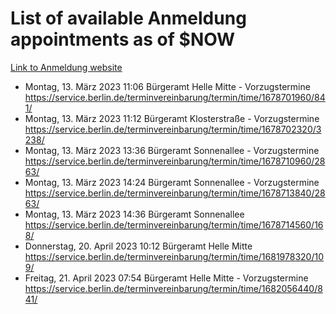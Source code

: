 # List of available Anmeldung appointments as of $NOW
[Link to Anmeldung website](https://service.berlin.de/terminvereinbarung/termin/tag.php?termin=1&anliegen[]=120686&dienstleisterlist=122210,122217,327316,122219,327312,122227,327314,122231,327346,122243,327348,122254,122252,329742,122260,329745,122262,329748,122271,327278,122273,327274,122277,327276,330436,122280,327294,122282,327290,122284,327292,122291,327270,122285,327266,122286,327264,122296,327268,150230,329760,122297,327286,122294,327284,122312,329763,122314,329775,122304,327330,122311,327334,122309,327332,317869,122281,327352,122279,329772,122283,122276,327324,122274,327326,122267,329766,122246,327318,122251,327320,122257,327322,122208,327298,122226,327300&herkunft=http%3A%2F%2Fservice.berlin.de%2Fdienstleistung%2F120686%2F)
- Montag, 13. März 2023 11:06 Bürgeramt Helle Mitte - Vorzugstermine https://service.berlin.de/terminvereinbarung/termin/time/1678701960/841/
- Montag, 13. März 2023 11:12 Bürgeramt Klosterstraße - Vorzugstermine https://service.berlin.de/terminvereinbarung/termin/time/1678702320/3238/
- Montag, 13. März 2023 13:36 Bürgeramt Sonnenallee - Vorzugstermine https://service.berlin.de/terminvereinbarung/termin/time/1678710960/2863/
- Montag, 13. März 2023 14:24 Bürgeramt Sonnenallee - Vorzugstermine https://service.berlin.de/terminvereinbarung/termin/time/1678713840/2863/
- Montag, 13. März 2023 14:36 Bürgeramt Sonnenallee https://service.berlin.de/terminvereinbarung/termin/time/1678714560/168/
- Donnerstag, 20. April 2023 10:12 Bürgeramt Helle Mitte https://service.berlin.de/terminvereinbarung/termin/time/1681978320/109/
- Freitag, 21. April 2023 07:54 Bürgeramt Helle Mitte - Vorzugstermine https://service.berlin.de/terminvereinbarung/termin/time/1682056440/841/

